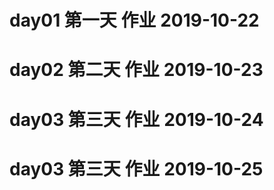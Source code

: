 # day01 第一天 作业 2019-10-22
# day02 第二天 作业 2019-10-23
# day03 第三天 作业 2019-10-24
# day03 第三天 作业 2019-10-25